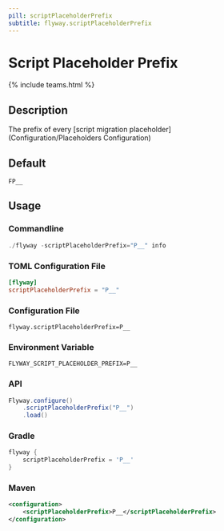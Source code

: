 ```yaml
---
pill: scriptPlaceholderPrefix
subtitle: flyway.scriptPlaceholderPrefix
---
```


# Script Placeholder Prefix
{% include teams.html %}

## Description
The prefix of every [script migration placeholder](Configuration/Placeholders Configuration)

## Default
`FP__`

## Usage

### Commandline
```powershell
./flyway -scriptPlaceholderPrefix="P__" info
```

### TOML Configuration File
```toml
[flyway]
scriptPlaceholderPrefix = "P__"
```

### Configuration File
```properties
flyway.scriptPlaceholderPrefix=P__
```

### Environment Variable
```properties
FLYWAY_SCRIPT_PLACEHOLDER_PREFIX=P__
```

### API
```java
Flyway.configure()
    .scriptPlaceholderPrefix("P__")
    .load()
```

### Gradle
```groovy
flyway {
    scriptPlaceholderPrefix = 'P__'
}
```

### Maven
```xml
<configuration>
    <scriptPlaceholderPrefix>P__</scriptPlaceholderPrefix>
</configuration>
```
